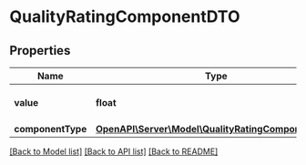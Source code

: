 # QualityRatingComponentDTO

## Properties
Name | Type | Description | Notes
------------ | ------------- | ------------- | -------------
**value** | **float** | Значение составляющей в процентах. | 
**componentType** | [**OpenAPI\Server\Model\QualityRatingComponentType**](QualityRatingComponentType.md) |  | 

[[Back to Model list]](../README.md#documentation-for-models) [[Back to API list]](../README.md#documentation-for-api-endpoints) [[Back to README]](../README.md)


